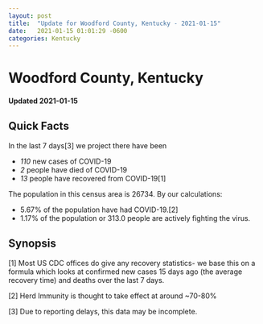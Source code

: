```yaml
---
layout: post
title:  "Update for Woodford County, Kentucky - 2021-01-15"
date:   2021-01-15 01:01:29 -0600
categories: Kentucky
---
```


# Woodford County, Kentucky
#### Updated 2021-01-15

## Quick Facts

In the last 7 days[3] we project there have been
- *110* new cases of COVID-19
- *2* people have died of COVID-19
- *13* people have recovered from COVID-19[1]

The population in this census area is 26734. By our calculations:
- 5.67% of the population have had COVID-19.[2]
- 1.17% of the population or 313.0 people are actively fighting the virus.

## Synopsis




[1] Most US CDC offices do give any recovery statistics- we base this on a formula which looks at confirmed new cases
15 days ago (the average recovery time) and deaths over the last 7 days.

[2] Herd Immunity is thought to take effect at around ~70-80%

[3] Due to reporting delays, this data may be incomplete.
 
    